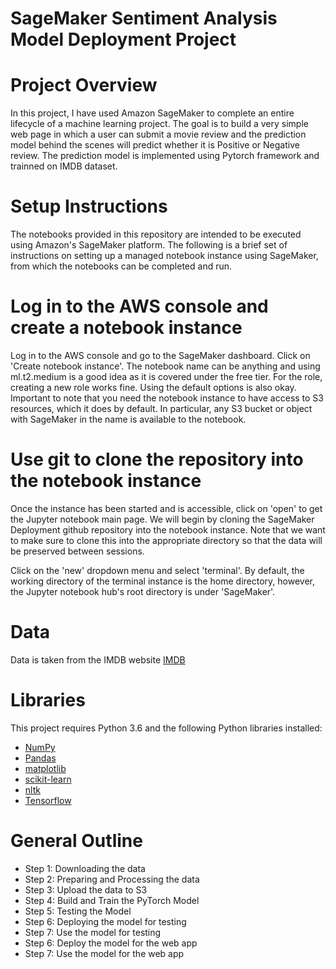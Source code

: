 # SageMaker Sentiment Analysis Model Deployment Project

# Project Overview

In this project, I have used Amazon SageMaker to complete an entire lifecycle of a machine learning project. The goal is to build a very simple web page in which a user can submit a movie review and the prediction model behind the scenes will predict whether it is Positive or Negative review. The prediction model is implemented using Pytorch framework and trainned on IMDB dataset.

# Setup Instructions

The notebooks provided in this repository are intended to be executed using Amazon's SageMaker platform. The following is a brief set of instructions on setting up a managed notebook instance using SageMaker, from which the notebooks can be completed and run.

# Log in to the AWS console and create a notebook instance

Log in to the AWS console and go to the SageMaker dashboard. Click on 'Create notebook instance'. The notebook name can be anything and using ml.t2.medium is a good idea as it is covered under the free tier. For the role, creating a new role works fine. Using the default options is also okay. Important to note that you need the notebook instance to have access to S3 resources, which it does by default. In particular, any S3 bucket or object with SageMaker in the name is available to the notebook.

# Use git to clone the repository into the notebook instance

Once the instance has been started and is accessible, click on 'open' to get the Jupyter notebook main page. We will begin by cloning the SageMaker Deployment github repository into the notebook instance. Note that we want to make sure to clone this into the appropriate directory so that the data will be preserved between sessions.

Click on the 'new' dropdown menu and select 'terminal'. By default, the working directory of the terminal instance is the home directory, however, the Jupyter notebook hub's root directory is under 'SageMaker'. 

# Data

Data is taken from the IMDB website [IMDB](https://ai.stanford.edu/~amaas/data/sentiment)

# Libraries

This project requires Python 3.6 and the following Python libraries installed:

* [NumPy](https://numpy.org)
* [Pandas](https://pandas.pydata.org)
* [matplotlib](https://matplotlib.org)
* [scikit-learn](https://scikit-learn.org)
* [nltk](https://nltk.org)
* [Tensorflow](https://tensorflow.org)

# General Outline

* Step 1: Downloading the data
* Step 2: Preparing and Processing the data
* Step 3: Upload the data to S3
* Step 4: Build and Train the PyTorch Model
* Step 5: Testing the Model
* Step 6: Deploying the model for testing
* Step 7: Use the model for testing
* Step 6: Deploy the model for the web app
* Step 7: Use the model for the web app








